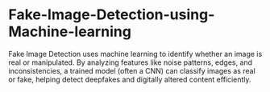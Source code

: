 # Fake-Image-Detection-using-Machine-learning
Fake Image Detection uses machine learning to identify whether an image is real or manipulated. By analyzing features like noise patterns, edges, and inconsistencies, a trained model (often a CNN) can classify images as real or fake, helping detect deepfakes and digitally altered content efficiently.
